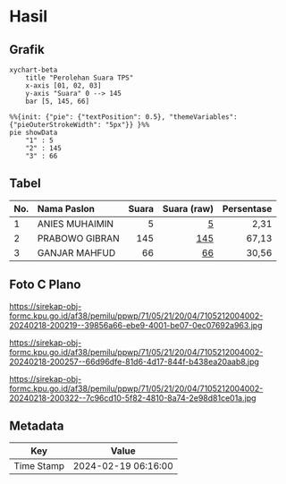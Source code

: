 # Hasil

## Grafik

```mermaid
xychart-beta
    title "Perolehan Suara TPS"
    x-axis [01, 02, 03]
    y-axis "Suara" 0 --> 145
    bar [5, 145, 66]
```

```mermaid
%%{init: {"pie": {"textPosition": 0.5}, "themeVariables": {"pieOuterStrokeWidth": "5px"}} }%%
pie showData
    "1" : 5
    "2" : 145
    "3" : 66
```

## Tabel

| No. | Nama Paslon    | Suara | Suara (raw) | Persentase |
|:--- |:-------------- | -----:| -----------:| ----------:|
| 1   | ANIES MUHAIMIN | 5     | [5][p-1]    | 2,31       |
| 2   | PRABOWO GIBRAN | 145   | [145][p-2]  | 67,13      |
| 3   | GANJAR MAHFUD  | 66    | [66][p-3]   | 30,56      |


[p-1]: https://github.com/gigit-pemilu/pemilu-2024-71-sulawesi-utara/blob/main/pilpres/hitung-suara/sub/71-sulawesi-utara/sub/05-minahasa-selatan/sub/21-motoling-barat/sub/2004-raanan-baru/sub/002-tps/sub/paslon-1.txt
[p-2]: https://github.com/gigit-pemilu/pemilu-2024-71-sulawesi-utara/blob/main/pilpres/hitung-suara/sub/71-sulawesi-utara/sub/05-minahasa-selatan/sub/21-motoling-barat/sub/2004-raanan-baru/sub/002-tps/sub/paslon-2.txt
[p-3]: https://github.com/gigit-pemilu/pemilu-2024-71-sulawesi-utara/blob/main/pilpres/hitung-suara/sub/71-sulawesi-utara/sub/05-minahasa-selatan/sub/21-motoling-barat/sub/2004-raanan-baru/sub/002-tps/sub/paslon-3.txt

## Foto C Plano

https://sirekap-obj-formc.kpu.go.id/af38/pemilu/ppwp/71/05/21/20/04/7105212004002-20240218-200219--39856a66-ebe9-4001-be07-0ec07692a963.jpg

https://sirekap-obj-formc.kpu.go.id/af38/pemilu/ppwp/71/05/21/20/04/7105212004002-20240218-200257--66d96dfe-81d6-4d17-844f-b438ea20aab8.jpg

https://sirekap-obj-formc.kpu.go.id/af38/pemilu/ppwp/71/05/21/20/04/7105212004002-20240218-200322--7c96cd10-5f82-4810-8a74-2e98d81ce01a.jpg


## Metadata

| Key        | Value               |
| ---------- | ------------------- |
| Time Stamp | 2024-02-19 06:16:00 |



